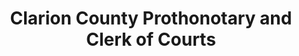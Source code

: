 ---
layout: repo
title: "Clarion County Prothonotary and Clerk of Courts"
id: 13354
permalink: repos/13354/
---
